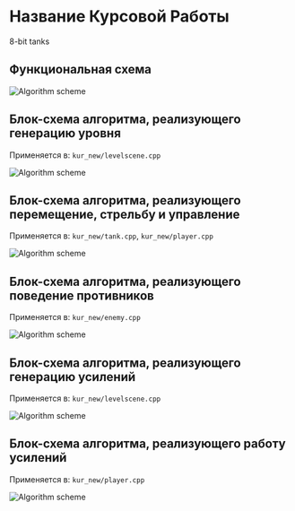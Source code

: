 # Название Курсовой Работы

8-bit tanks

## Функциональная схема

![Algorithm scheme](schemes/func.png)

## Блок-схема алгоритма, реализующего генерацию уровня

Применяется в: `kur_new/levelscene.cpp`

![Algorithm scheme](schemes/1.png)

## Блок-схема алгоритма, реализующего перемещение, стрельбу и управление

Применяется в: `kur_new/tank.cpp`, `kur_new/player.cpp`

![Algorithm scheme](schemes/2.png)

## Блок-схема алгоритма, реализующего поведение противников

Применяется в: `kur_new/enemy.cpp`

![Algorithm scheme](schemes/3.png)

## Блок-схема алгоритма, реализующего генерацию усилений

Применяется в: `kur_new/levelscene.cpp`

![Algorithm scheme](schemes/4.png)

## Блок-схема алгоритма, реализующего работу усилений

Применяется в: `kur_new/player.cpp`

![Algorithm scheme](schemes/5.png)

